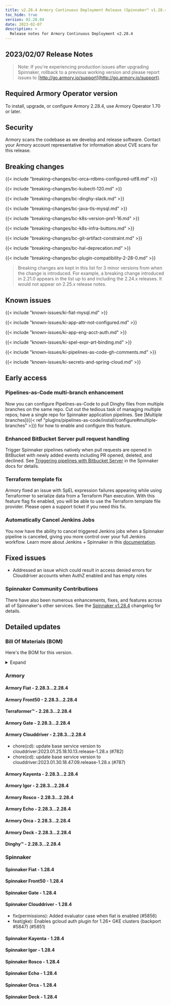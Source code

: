 ```yaml
---
title: v2.28.4 Armory Continuous Deployment Release (Spinnaker™ v1.28.4)
toc_hide: true
version: 02.28.04
date: 2023-02-07
description: >
  Release notes for Armory Continuous Deployment v2.28.4
---
```


## 2023/02/07 Release Notes

> Note: If you're experiencing production issues after upgrading Spinnaker, rollback to a previous working version and please report issues to [http://go.armory.io/support](http://go.armory.io/support).

## Required Armory Operator version

To install, upgrade, or configure Armory 2.28.4, use Armory Operator 1.70 or later.

## Security

Armory scans the codebase as we develop and release software. Contact your Armory account representative for information about CVE scans for this release.

## Breaking changes
<!-- Copy/paste from the previous version if there are recent ones. We can drop breaking changes after 3 minor versions. Add new ones from OSS and Armory. -->
{{< include "breaking-changes/bc-orca-rdbms-configured-utf8.md" >}}

{{< include "breaking-changes/bc-kubectl-120.md" >}}

{{< include "breaking-changes/bc-dinghy-slack.md" >}}

{{< include "breaking-changes/bc-java-tls-mysql.md" >}}

{{< include "breaking-changes/bc-k8s-version-pre1-16.md" >}}

{{< include "breaking-changes/bc-k8s-infra-buttons.md" >}}

{{< include "breaking-changes/bc-git-artifact-constraint.md" >}}

{{< include "breaking-changes/bc-hal-deprecation.md" >}}

{{< include "breaking-changes/bc-plugin-compatibility-2-28-0.md" >}}

> Breaking changes are kept in this list for 3 minor versions from when the change is introduced. For example, a breaking change introduced in 2.21.0 appears in the list up to and including the 2.24.x releases. It would not appear on 2.25.x release notes.

## Known issues
<!-- Copy/paste known issues from the previous version if they're not fixed. Add new ones from OSS and Armory. If there aren't any issues, state that so readers don't think we forgot to fill out this section. -->

{{< include "known-issues/ki-fiat-mysql.md" >}}

{{< include "known-issues/ki-app-attr-not-configured.md" >}}

{{< include "known-issues/ki-app-eng-acct-auth.md" >}}

{{< include "known-issues/ki-spel-expr-art-binding.md" >}}

{{< include "known-issues/ki-pipelines-as-code-gh-comments.md" >}}

{{< include "known-issues/ki-secrets-and-spring-cloud.md" >}}

## Early access

### Pipelines-as-Code multi-branch enhancement

Now you can configure Pipelines-as-Code to pull Dinghy files from multiple branches on the same repo. Cut out the tedious task of managing multiple repos; have a single repo for Spinnaker application pipelines. See [Multiple branches]({{< ref "plugins/pipelines-as-code/install/configure#multiple-branches" >}}) for how to enable and configure this feature.

### Enhanced BitBucket Server pull request handling

Trigger Spinnaker pipelines natively when pull requests are opened in BitBucket with newly added events including PR opened, deleted, and declined. See [Triggering pipelines with Bitbucket Server](https://spinnaker.io/docs/guides/user/pipeline/triggers/bitbucket-events/) in the Spinnaker docs for details.

<!-- Spinnaker docs PR https://github.com/spinnaker/spinnaker.io/pull/285 -->

### Terraform template fix

Armory fixed an issue with SpEL expression failures appearing while using Terraformer to serialize data from a Terraform Plan execution. With this feature flag fix enabled, you will be able to use the Terraform template file provider. Please open a support ticket if you need this fix.

### Automatically Cancel Jenkins Jobs

You now have the ability to cancel triggered Jenkins jobs when a Spinnaker pipeline is canceled, giving you more control over your full Jenkins workflow. Learn more about Jenkins + Spinnaker in this [documentation](https://spinnaker.io/changelogs/1.29.0-changelog/#orca).

## Fixed issues

* Addressed an issue which could result in access denied errors for Clouddriver accounts when AuthZ enabled and has empty roles

<!--
Each item category (such as UI) under here should be an h3 (###). List the following info that service owners should be able to provide:
- Major changes or new features we want to call out for Armory and OSS. Changes should be grouped under end user understandable sections. For example, instead of Deck, use UI. Instead of Fiat, use Permissions.
- Fixes to any known issues from previous versions that we have in release notes. These can all be grouped under a Fixed issues H3.
-->




###  Spinnaker Community Contributions

There have also been numerous enhancements, fixes, and features across all of Spinnaker's other services. See the
[Spinnaker v1.28.4](https://www.spinnaker.io/changelogs/1.28.4-changelog/) changelog for details.

## Detailed updates

### Bill Of Materials (BOM)

Here's the BOM for this version.
<details><summary>Expand</summary>
<pre class="highlight">
<code>artifactSources:
  dockerRegistry: docker.io/armory
dependencies:
  redis:
    commit: null
    version: 2:2.8.4-2
services:
  clouddriver:
    commit: d52c864053d77a05eef806926591427bc866b529
    version: 2.28.4
  deck:
    commit: dd17c153eaf117ab7990c11182a6bdc887d020f9
    version: 2.28.4
  dinghy:
    commit: c4ed5b19dbcfefe8dea14cdff7df9a8ab540eba3
    version: 2.28.4
  echo:
    commit: 53bebfd6900b3de124dde043a00d164aa2e50773
    version: 2.28.4
  fiat:
    commit: 48c8759b0878fd1b86b91dae9ee288afcf03dd39
    version: 2.28.4
  front50:
    commit: fab8841982330e7537629c9f24f41205cd5863fd
    version: 2.28.4
  gate:
    commit: 65bdd30238312bbca2dce613825eda7ae88f1dfa
    version: 2.28.4
  igor:
    commit: 61ce26babfcd0bdf62872c24e707ca5b5371a381
    version: 2.28.4
  kayenta:
    commit: 0333b9ed6153acfc090edcfa38e3514439e2863c
    version: 2.28.4
  monitoring-daemon:
    commit: null
    version: 2.26.0
  monitoring-third-party:
    commit: null
    version: 2.26.0
  orca:
    commit: 76fe72a46566bb404eb4db4c842ecb0775c546bf
    version: 2.28.4
  rosco:
    commit: 945f21dec252da7dd2e00c8d23a1687aa3b9841a
    version: 2.28.4
  terraformer:
    commit: 3764e523e17dfdd4cf309dc2bd7c13d9b804f309
    version: 2.28.4
timestamp: "2023-01-31 10:52:55"
version: 2.28.4
</code>
</pre>
</details>

### Armory


#### Armory Fiat - 2.28.3...2.28.4


#### Armory Front50 - 2.28.3...2.28.4


#### Terraformer™ - 2.28.3...2.28.4


#### Armory Gate - 2.28.3...2.28.4


#### Armory Clouddriver - 2.28.3...2.28.4

  - chore(cd): update base service version to clouddriver:2023.01.25.18.10.13.release-1.28.x (#782)
  - chore(cd): update base service version to clouddriver:2023.01.30.18.47.09.release-1.28.x (#787)

#### Armory Kayenta - 2.28.3...2.28.4


#### Armory Igor - 2.28.3...2.28.4


#### Armory Rosco - 2.28.3...2.28.4


#### Armory Echo - 2.28.3...2.28.4


#### Armory Orca - 2.28.3...2.28.4


#### Armory Deck - 2.28.3...2.28.4


#### Dinghy™ - 2.28.3...2.28.4



### Spinnaker


#### Spinnaker Fiat - 1.28.4


#### Spinnaker Front50 - 1.28.4


#### Spinnaker Gate - 1.28.4


#### Spinnaker Clouddriver - 1.28.4

  - fix(permissions): Added evaluator case when fiat is enabled (#5856)
  - feat(gke): Enables gcloud auth plugin for 1.26+ GKE clusters (backport #5847) (#5851)

#### Spinnaker Kayenta - 1.28.4


#### Spinnaker Igor - 1.28.4


#### Spinnaker Rosco - 1.28.4


#### Spinnaker Echo - 1.28.4


#### Spinnaker Orca - 1.28.4


#### Spinnaker Deck - 1.28.4


